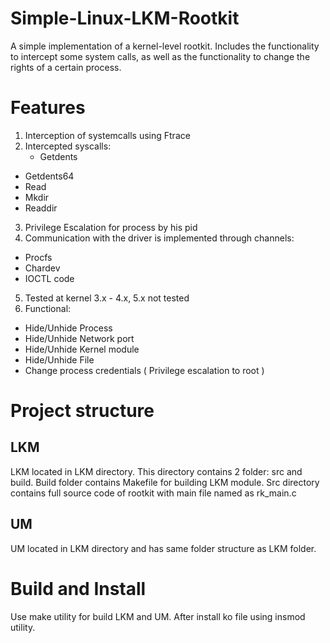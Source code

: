 # Simple-Linux-LKM-Rootkit
A simple implementation of a kernel-level rootkit. Includes the functionality to intercept some system calls, as well as the functionality to change the rights of a certain process.

# Features
1) Interception of systemcalls using Ftrace
2) Intercepted syscalls:
    - Getdents
  - Getdents64
  - Read
  - Mkdir
  - Readdir
3) Privilege Escalation for process by his pid
4) Communication with the driver is implemented through channels:
  - Procfs
  - Chardev
  - IOCTL code
5) Tested at kernel 3.x - 4.x, 5.x not tested
6) Functional:
  - Hide/Unhide Process
  - Hide/Unhide Network port
  - Hide/Unhide Kernel module
  - Hide/Unhide File
  - Change process credentials ( Privilege escalation to root )
  


# Project structure
## LKM
LKM located in LKM directory. This directory contains 2 folder: src and build. Build folder contains Makefile for building LKM module. Src directory contains full source code of rootkit with main file named as rk_main.c

## UM
UM located in LKM directory and has same folder structure as LKM folder.

# Build and Install
Use make utility for build LKM and UM. After install ko file using insmod utility.
